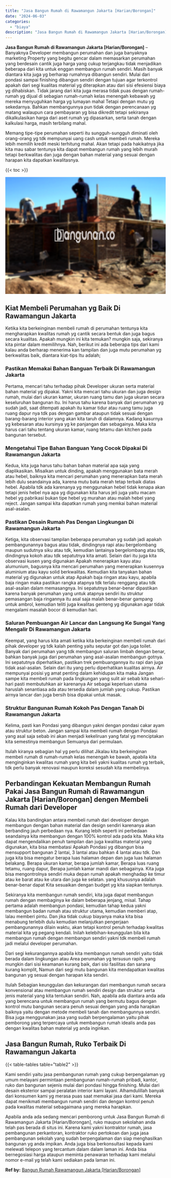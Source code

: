 ```yaml
---
title: "Jasa Bangun Rumah di Rawamangun Jakarta [Harian/Borongan]"
date: "2024-06-03"
categories: 
  - "biaya"
description: "Jasa Bangun Rumah di Rawamangun Jakarta [Harian/Borongan]. Apabila anda ada sedang mencari pemborong untuk Jasa Bangun Rumah di Rawamangun Jakarta [Harian/B..."
---
```


**Jasa Bangun Rumah di Rawamangun Jakarta \[Harian/Borongan\]** – Banyaknya Developer membangun perumahan dan juga banyaknya marketing Property yang begitu gencar dalam memasarkan perumahan yang berdesain cantik juga harga yang cukup terjangkau tidak menjadikan beberapa dari kita untuk enggan membangun rumah sendiri. Masih banyak diantara kita juga yg berharap rumahnya dibangun sendiri. Mulai dari pondasi sampai finishing dibangun sendiri dengan tujuan agar terkontrol apakah dari segi kualitas material yg diterapkan atau dari sisi efesiensi biaya yg dihabiskan. Tidak jarang dari kita juga merasa tidak puas dengan rumah-rumah yg dijual di sebagian rumah-rumah kelas menengah kebawah yg mereka menyuguhkan harga yg lumayan mahal Tetapi dengan mutu yg sekedarnya. Bahkan membangunnya pun tidak dengan perencanaan yg matang walaupun cara pembayaran yg bisa dikredit tetapi sekiranya dikalkulasikan harga dari aset rumah yg dipasarkan, serta tanah dengan kalkulasi harga, masih terbilang mahal.

Memang tipe-tipe perumahan seperti itu sungguh-sungguh diminati oleh orang-orang yg tdk mempunyai uang cash untuk membeli rumah. Mereka lebih memilih kredit meski terhitung mahal. Akan tetapi pada hakikatnya jika kita mau sabar tentunya kita dapat membangun rumah yang lebih murah tetapi berkwalitas dan juga dengan bahan material yang sesuai dengan harapan kita dapatkan kwalitasnya.

{{< toc >}}

![Jasa Bangun Rumah di Rawamangun Jakarta [Harian/Borongan]](/images/borong-bangunan-20.png)

## Kiat Membeli Perumahan yg Baik Di Rawamangun Jakarta

Ketika kita berkeinginan membeli rumah di perumahan tentunya kita mengharapkan kwalitas rumah yg cantik secara bentuk dan juga bagus secara kualitas. Apakah mungkin ini kita temukan? mungkin saja, sekiranya kita pintar dalam memilihnya. Nah, berikut ini ada beberapa tips dari kami kalau anda berharap menerima kan tampilan dan juga mutu perumahan yg berkwalitas baik, diantara kiat-tips Itu adalah;

### Pastikan Memakai Bahan Banguan Terbaik Di Rawamangun Jakarta

Pertama, mencari tahu terhadap pihak Developer ukuran serta material bahan material yg dipakai. Yakni kita mencari tahu ukuran dan juga design rumah, mulai dari ukuran kamar, ukuran ruang tamu dan juga ukuran secara keseluruhan bangunan itu. Ini harus tahu karena banyak dari perumahan yg sudah jadi, saat ditempati apakah itu kamar tidur atau ruang tamu juga ruang dapur nya tdk pas dengan gambar ataupun tidak sesuai dengan barang-barang interior yang akan kita taruh di dalamnya. Kadang kasurnya yg kebesaran atau kursinya yg ke panjangan dan sebagainya. Maka kita harus cari tahu tentang ukuran kamar, ruang tetamu dan kitchen pada bangunan tersebut.

### Mengetahui Tipe Bahan Banguan Yang Cocok Dipakai Di Rawamangun Jakarta

Kedua, kita juga harus tahu bahan bahan material apa saja yang diaplikasikan. Misalkan untuk dinding, apakah menggunakan bata merah atau hebel, baiknya kita mencari perumahan yang menerapkan bata merah lebih dulu seandainya ada, karena mutu bata merah tetap terbaik diatas hebel. Apabila tdk ada karenanya yg menggunakan hebel tidak kenapa akan tetapi jenis hebel nya apa yg digunakan kita harus jeli juga yaitu macam hebel yg pabrikasi bukan tipe hebel yg murahan atau malah hebel yang reject. Jangan sampai kita dapatkan rumah yang memkai bahan material asal-asalan.

### Pastikan Desain Rumah Pas Dengan Lingkungan Di Rawamangun Jakarta

Ketiga, kita observasi tampilan beberapa perumahan yg sudah jadi apakah pembangunannya bagus atau tidak, dindingnya rapi atau bergelombang maupun sudutnya siku atau tdk, kemudian lantainya bergelombang atau tdk, dindingnya kokoh atau tdk sepatutnya kita amati. Selain dari itu juga kita observasi kusen yang digunakan Apakah menerapkan kayu atau alumunium, bagusnya kita mencari perumahan yang menerapkan kusennya aluminium atau kayu solid berkwalitas. Kemudian kita tanyakan bahan material yg digunakan untuk atap Apakah baja ringan atau kayu, apabila baja ringan maka pastikan rangka atapnya tdk terlalu renggang atau tdk asal-asalan dalam memasangnya. Ini sepatutnya benar-benar dipastikan karena banyak perumahan yang untuk atapnya sendiri itu struktur pemasangan baja ringannya itu asal saja malah benar-benar gampang untuk ambrol, kemudian teliti juga kwalitas genteng yg digunakan agar tidak mengalami masalah bocor di kemudian hari.

### Saluran Pembuangan Air Lancar dan Langsung Ke Sungai Yang Mengalir Di Rawamangun Jakarta

Keempat, yang harus kita amati ketika kita berkeinginan membeli rumah dari pihak developer yg tdk kalah penting yaitu seputar got dan juga toilet. Banyak dari perumahan yang tdk membangun saluran limbah dengan benar, bahkan banyak juga dari perumahan yang asal-asalan membangun gotnya. Ini sepatutnya diperhatikan, pastikan trek pembuangannya itu rapi dan juga tidak asal-asalan. Selain dari itu yang perlu diperhatikan kualitas airnya. Air mempunyai posisi yg amat penting dalam kehidupan kita maka Jangan sampe kita membeli rumah pada lingkungan yang sulit air sebab kita sehari-hari pasti membutuhkan air karenanya Air sebagai keperluan utama haruslah senantiasa ada atau tersedia dalam jumlah yang cukup. Pastikan airnya lancar dan juga bersih bisa dipakai untuk masak.

### Struktur Bangunan Rumah Kokoh Pas Dengan Tanah Di Rawamangun Jakarta

Kelima, pasti kan Pondasi yang dibangun yakni dengan pondasi cakar ayam atau struktur beton. Jangan sampai kita membeli rumah dengan Pondasi yang asal saja sebab ini akan menjadi kekeliruan yang fatal yg menciptakan kita semestinya membangun Semuanya dari permulaan.

Itulah kiranya sebagian hal yg perlu dilihat Jikalau kita berkeinginan membeli rumah di rumah-rumah kelas menengah ke bawah, apabila kita menginginkan kwalitas rumah yang kita beli yakni kualitas rumah yg terbaik, tdk perlu banyak renovasi maupun koreksi sesudah kita membelinya.

## Perbandingan Kekuatan Membangun Rumah Pakai Jasa Bangun Rumah di Rawamangun Jakarta \[Harian/Borongan\] dengen Membeli Rumah dari Developer

Kalau kita bandingkan antara membeli rumah dari developer dengan membangun dengan bahan material dan design sendiri karenanya akan berbanding jauh perbedaan nya. Kurang lebih seperti ini perbedaan seandainya kita membangun dengan 100% kontrol ada pada kita. Maka kita dapat mengendalikan penuh tampilan dan juga kwalitas material yang digunakan, kita bisa membatasi Apakah Pondasi yg dibangun bisa mensupport bangunan 2 lantai, 3 lantai atau bahkan 4 lantai atau tdk. Dan juga kita bisa mengatur berapa luas halaman depan dan juga luas halaman belakang. Berapa ukuran kamar, berapa jumlah kamar, Berapa luas ruang tetamu, ruang dapur, Berapa jumlah kamar mandi dan sebagainya. Kita juga bisa mengontrolnya sendiri muka depan rumah apakah menghadap ke timur atau ke barat atau ke utara dan juga ke selatan. yang khususnya adalah benar-benar dapat Kita sesuaikan dengan budget yg kita siapkan tentunya.

Sekiranya kita membangun rumah sendiri, kita juga dapat membangun rumah dengan membaginya ke dalam beberapa jenjang, misal. Tahap pertama adalah membangun pondasi, kemudian tahap kedua yakni membangun badan rumah atau struktur utama, kemudian memberi atap, lalau memberi pintu. Dan jika tidak cukup biayanya maka kita bisa menabung terlebih dulu kemudian melanjutkan pengerjaan pembangunannya dilain waktu, akan tetapi kontrol penuh terhadap kwalitas material kita yg pegang kendali. Inilah kelebihan-keunggulan bila kita membangun rumah dengan membangun sendiri yakni tdk membeli rumah jadi melalui developer perumahan.

Dari segi kekurangannya apabila kita membangun rumah sendiri yaitu tidak berada dalam lingkungan atau Area perumahan yg tersusun rapih. yang mungkin dari sisi keamanan kurang baik, dari sisi fasilitas dan sarana kurang komplit, Namun dari segi mutu bangunan kita mendapatkan kwalitas bangunan yg sesuai dengan harapan kita sendiri.

Itulah Sebagian keunggulan dan kekurangan dari membangun rumah secara konvensional atau membangun rumah sendiri design dan struktur serta jenis material yang kita tentukan sendiri. Nah, apabila ada diantara anda ada yang berencana untuk membangun rumah yang bermutu bagus dengan kontrol mutu bangunan secara penuh sesuai dengan yang anda harapkan baiknya yaitu dengan metode membeli tanah dan membangunnya sendiri. Bisa juga menggunakan jasa yang sudah berpengalaman yaitu pihak pemborong yang terpercaya untuk membangun rumah idealis anda pas dengan kwalitas bahan material yg anda inginkan.

## Jasa Bangun Rumah, Ruko Terbaik Di Rawamangun Jakarta

{{< table-tables table="table2" >}}

Kami sendiri yaitu jasa pembangunan rumah yang cukup berpengalaman yg umum melayani permintaan pembangunan rumah-rumah pribadi, kantor, ruko dan bangunan sejenis mulai dari pondasi hingga finishing. Mulai dari desain eksterior sampai peralatan interior kami layani. Alhamdulillah banyak dari konsumen kami yg merasa puas saat memakai jasa dari kami. Mereka dapat menikmati membangun rumah sendiri dan dengan kontrol penuh pada kwalitas material sebagaimana yang mereka harapkan.

Apabila anda ada sedang mencari pemborong untuk Jasa Bangun Rumah di Rawamangun Jakarta \[Harian/Borongan\], ruko maupun sekolahan anda telah pas berada di situs ini. Karena kami yakni kontraktor rumah, jasa pembangunan perkantoran, kontraktor ruko pertokoan dan juga jasa pembangunan sekolah yang sudah berpengalaman dan siap menghasilkan bangunan yg anda impikan. Anda juga bisa berkonsultasi kepada kami melewati telepon yang tercantum dalam dalam laman ini. Anda bisa bernegosiasi harga ataupun meminta penawaran terhadap kami melalui nomor e-mail yg telah kami sediakan pada laman ini.

**Ref by:** [Bangun Rumah Rawamangun Jakarta [Harian/Borongan]](https://id.wikipedia.org/wiki/Bangun)
